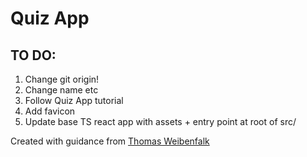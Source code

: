 # Quiz App

## TO DO:
1. Change git origin!
2. Change name etc
3. Follow Quiz App tutorial
4. Add favicon
5. Update base TS react app with assets + entry point at root of src/

Created with guidance from [Thomas Weibenfalk](https://www.youtube.com/watch?v=F2JCjVSZlG0)